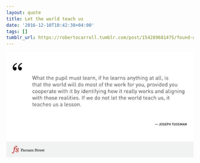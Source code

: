 ```yaml
---
layout: quote
title: Let the world teach us
date: '2016-12-10T10:42:38+04:00'
tags: []
tumblr_url: https://robertocarroll.tumblr.com/post/154289681475/found-on-my-desktop
---
```

<img src="/images/quotes/tumblr_ohz7n2kjEa1u0ytjpo1_1280.jpg"/>

